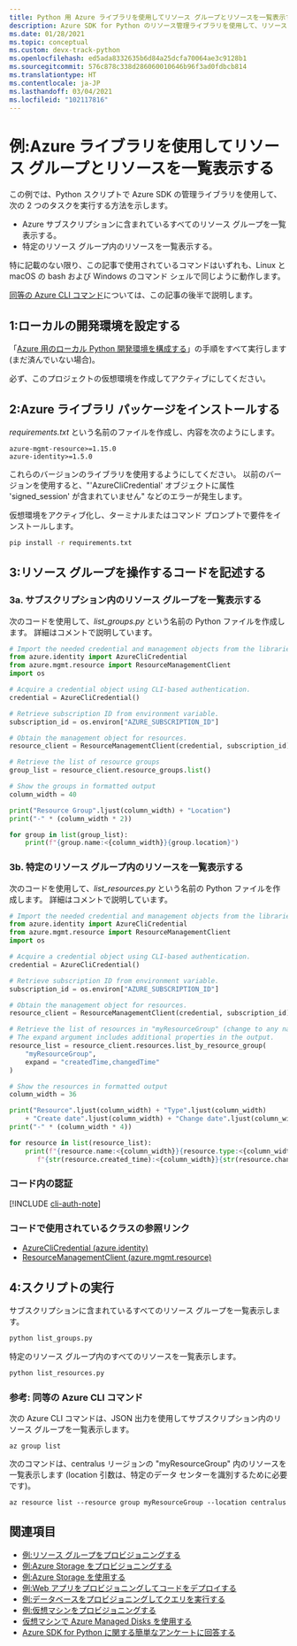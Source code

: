 ```yaml
---
title: Python 用 Azure ライブラリを使用してリソース グループとリソースを一覧表示する
description: Azure SDK for Python のリソース管理ライブラリを使用して、リソース グループと特定のグループ内のリソースを一覧表示します。
ms.date: 01/28/2021
ms.topic: conceptual
ms.custom: devx-track-python
ms.openlocfilehash: ed5ada8332635b6d84a25dcfa70064ae3c9128b1
ms.sourcegitcommit: 576c878c338d286060010646b96f3ad0fdbcb814
ms.translationtype: HT
ms.contentlocale: ja-JP
ms.lasthandoff: 03/04/2021
ms.locfileid: "102117816"
---
```

# <a name="example-use-the-azure-libraries-to-list-resource-groups-and-resources"></a>例:Azure ライブラリを使用してリソース グループとリソースを一覧表示する

この例では、Python スクリプトで Azure SDK の管理ライブラリを使用して、次の 2 つのタスクを実行する方法を示します。

- Azure サブスクリプションに含まれているすべてのリソース グループを一覧表示する。
- 特定のリソース グループ内のリソースを一覧表示する。

特に記載のない限り、この記事で使用されているコマンドはいずれも、Linux と macOS の bash および Windows のコマンド シェルで同じように動作します。

[同等の Azure CLI コマンド](#for-reference-equivalent-azure-cli-commands)については、この記事の後半で説明します。

## <a name="1-set-up-your-local-development-environment"></a>1:ローカルの開発環境を設定する

「[Azure 用のローカル Python 開発環境を構成する](configure-local-development-environment.md)」の手順をすべて実行します (まだ済んでいない場合)。

必ず、このプロジェクトの仮想環境を作成してアクティブにしてください。

## <a name="2-install-the-azure-library-packages"></a>2:Azure ライブラリ パッケージをインストールする

*requirements.txt* という名前のファイルを作成し、内容を次のようにします。

```text
azure-mgmt-resource>=1.15.0
azure-identity>=1.5.0
```

これらのバージョンのライブラリを使用するようにしてください。 以前のバージョンを使用すると、"'AzureCliCredential' オブジェクトに属性 'signed_session' が含まれていません" などのエラーが発生します。

仮想環境をアクティブ化し、ターミナルまたはコマンド プロンプトで要件をインストールします。

```cmd
pip install -r requirements.txt
```



## <a name="3-write-code-to-work-with-resource-groups"></a>3:リソース グループを操作するコードを記述する

### <a name="3a-list-resource-groups-in-a-subscription"></a>3a. サブスクリプション内のリソース グループを一覧表示する

次のコードを使用して、*list_groups.py* という名前の Python ファイルを作成します。 詳細はコメントで説明しています。

```python
# Import the needed credential and management objects from the libraries.
from azure.identity import AzureCliCredential
from azure.mgmt.resource import ResourceManagementClient
import os

# Acquire a credential object using CLI-based authentication.
credential = AzureCliCredential()

# Retrieve subscription ID from environment variable.
subscription_id = os.environ["AZURE_SUBSCRIPTION_ID"]

# Obtain the management object for resources.
resource_client = ResourceManagementClient(credential, subscription_id)

# Retrieve the list of resource groups
group_list = resource_client.resource_groups.list()

# Show the groups in formatted output
column_width = 40

print("Resource Group".ljust(column_width) + "Location")
print("-" * (column_width * 2))

for group in list(group_list):
    print(f"{group.name:<{column_width}}{group.location}")
```

### <a name="3b-list-resources-within-a-specific-resource-group"></a>3b. 特定のリソース グループ内のリソースを一覧表示する

次のコードを使用して、*list_resources.py* という名前の Python ファイルを作成します。 詳細はコメントで説明しています。

```python
# Import the needed credential and management objects from the libraries.
from azure.identity import AzureCliCredential
from azure.mgmt.resource import ResourceManagementClient
import os

# Acquire a credential object using CLI-based authentication.
credential = AzureCliCredential()

# Retrieve subscription ID from environment variable.
subscription_id = os.environ["AZURE_SUBSCRIPTION_ID"]

# Obtain the management object for resources.
resource_client = ResourceManagementClient(credential, subscription_id)

# Retrieve the list of resources in "myResourceGroup" (change to any name desired).
# The expand argument includes additional properties in the output.
resource_list = resource_client.resources.list_by_resource_group(
    "myResourceGroup",
    expand = "createdTime,changedTime"
)

# Show the resources in formatted output
column_width = 36

print("Resource".ljust(column_width) + "Type".ljust(column_width)
    + "Create date".ljust(column_width) + "Change date".ljust(column_width))
print("-" * (column_width * 4))

for resource in list(resource_list):
    print(f"{resource.name:<{column_width}}{resource.type:<{column_width}}"
       f"{str(resource.created_time):<{column_width}}{str(resource.changed_time):<{column_width}}")
```

### <a name="authentication-in-the-code"></a>コード内の認証

[!INCLUDE [cli-auth-note](includes/cli-auth-note.md)]

### <a name="reference-links-for-classes-used-in-the-code"></a>コードで使用されているクラスの参照リンク

- [AzureCliCredential (azure.identity)](/python/api/azure-identity/azure.identity.azureclicredential)
- [ResourceManagementClient (azure.mgmt.resource)](/python/api/azure-mgmt-resource/azure.mgmt.resource.resourcemanagementclient)

## <a name="4-run-the-scripts"></a>4:スクリプトの実行

サブスクリプションに含まれているすべてのリソース グループを一覧表示します。

```cmd
python list_groups.py
```

特定のリソース グループ内のすべてのリソースを一覧表示します。

```cmd
python list_resources.py
```

### <a name="for-reference-equivalent-azure-cli-commands"></a>参考: 同等の Azure CLI コマンド

次の Azure CLI コマンドは、JSON 出力を使用してサブスクリプション内のリソース グループを一覧表示します。

```azurecli
az group list
```

次のコマンドは、centralus リージョンの "myResourceGroup" 内のリソースを一覧表示します (location 引数は、特定のデータ センターを識別するために必要です)。

```azurecli
az resource list --resource group myResourceGroup --location centralus
```

## <a name="see-also"></a>関連項目

- [例:リソース グループをプロビジョニングする](azure-sdk-example-resource-group.md)
- [例:Azure Storage をプロビジョニングする](azure-sdk-example-storage.md)
- [例:Azure Storage を使用する](azure-sdk-example-storage-use.md)
- [例:Web アプリをプロビジョニングしてコードをデプロイする](azure-sdk-example-web-app.md)
- [例:データベースをプロビジョニングしてクエリを実行する](azure-sdk-example-database.md)
- [例:仮想マシンをプロビジョニングする](azure-sdk-example-virtual-machines.md)
- [仮想マシンで Azure Managed Disks を使用する](azure-sdk-samples-managed-disks.md)
- [Azure SDK for Python に関する簡単なアンケートに回答する](https://microsoft.qualtrics.com/jfe/form/SV_bNFX0HECjzPWMiG?Q_CHL=docs)
